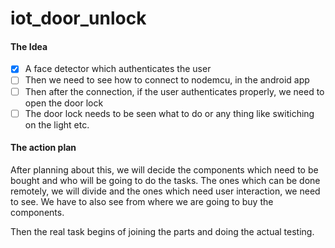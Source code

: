 # iot_door_unlock

#### The Idea
- [x] A face detector which authenticates the user
- [ ] Then we need to see how to connect to nodemcu, in the android app
- [ ] Then after the connection, if the user authenticates properly, we need to open the door lock
- [ ] The door lock needs to be seen what to do or any thing like switiching on the light etc.

#### The action plan
After planning about this, we will decide the components which need to be bought and who will be going to do the tasks. The ones which can be done remotely,
we will divide and the ones which need user interaction, we need to see. We have to also see from where we are going to buy the components.

Then the real task begins of joining the parts and doing the actual testing.
